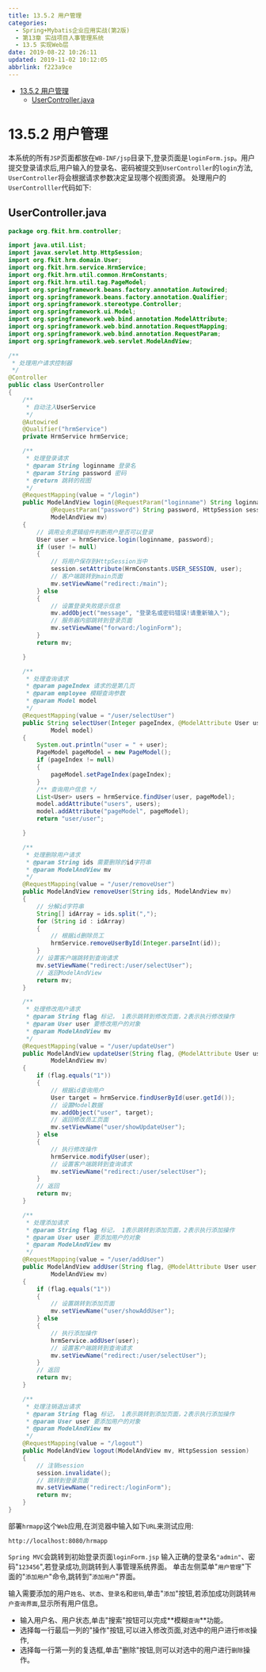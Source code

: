 ```yaml
---
title: 13.5.2 用户管理
categories: 
  - Spring+Mybatis企业应用实战(第2版)
  - 第13章 实战项目人事管理系统
  - 13.5 实现Web层
date: 2019-08-22 10:26:11
updated: 2019-11-02 10:12:05
abbrlink: f223a9ce
---
```

<div id='my_toc'>

- [13.5.2 用户管理](/JavaReadingNotes/f223a9ce/#13-5-2-用户管理)
    - [UserController.java](/JavaReadingNotes/f223a9ce/#UserController-java)

</div>
<!--more-->
<script>if (navigator.platform.toLowerCase() == 'win32'){document.getElementById('my_toc').style.display = 'none';}</script>

<!--end-->
<!--SSTStart-->
# 13.5.2 用户管理 #
本系统的所有`JSP`页面都放在`WB-INF/jsp`目录下,登录页面是`loginForm.jsp`。用户提交登录请求后,用户输入的登录名、密码被提交到`UserController`的`login`方法, `UserController`将会根据请求参数决定呈现哪个视图资源。
处理用户的`UserControlller`代码如下:
## UserController.java ##
```java
package org.fkit.hrm.controller;

import java.util.List;
import javax.servlet.http.HttpSession;
import org.fkit.hrm.domain.User;
import org.fkit.hrm.service.HrmService;
import org.fkit.hrm.util.common.HrmConstants;
import org.fkit.hrm.util.tag.PageModel;
import org.springframework.beans.factory.annotation.Autowired;
import org.springframework.beans.factory.annotation.Qualifier;
import org.springframework.stereotype.Controller;
import org.springframework.ui.Model;
import org.springframework.web.bind.annotation.ModelAttribute;
import org.springframework.web.bind.annotation.RequestMapping;
import org.springframework.web.bind.annotation.RequestParam;
import org.springframework.web.servlet.ModelAndView;

/**
 * 处理用户请求控制器
 */
@Controller
public class UserController
{
    /**
     * 自动注入UserService
     */
    @Autowired
    @Qualifier("hrmService")
    private HrmService hrmService;

    /**
     * 处理登录请求
     * @param String loginname 登录名
     * @param String password 密码
     * @return 跳转的视图
     */
    @RequestMapping(value = "/login")
    public ModelAndView login(@RequestParam("loginname") String loginname,
            @RequestParam("password") String password, HttpSession session,
            ModelAndView mv)
    {
        // 调用业务逻辑组件判断用户是否可以登录
        User user = hrmService.login(loginname, password);
        if (user != null)
        {
            // 将用户保存到HttpSession当中
            session.setAttribute(HrmConstants.USER_SESSION, user);
            // 客户端跳转到main页面
            mv.setViewName("redirect:/main");
        } else
        {
            // 设置登录失败提示信息
            mv.addObject("message", "登录名或密码错误!请重新输入");
            // 服务器内部跳转到登录页面
            mv.setViewName("forward:/loginForm");
        }
        return mv;

    }

    /**
     * 处理查询请求
     * @param pageIndex 请求的是第几页
     * @param employee 模糊查询参数
     * @param Model model
     */
    @RequestMapping(value = "/user/selectUser")
    public String selectUser(Integer pageIndex, @ModelAttribute User user,
            Model model)
    {
        System.out.println("user = " + user);
        PageModel pageModel = new PageModel();
        if (pageIndex != null)
        {
            pageModel.setPageIndex(pageIndex);
        }
        /** 查询用户信息 */
        List<User> users = hrmService.findUser(user, pageModel);
        model.addAttribute("users", users);
        model.addAttribute("pageModel", pageModel);
        return "user/user";

    }

    /**
     * 处理删除用户请求
     * @param String ids 需要删除的id字符串
     * @param ModelAndView mv
     */
    @RequestMapping(value = "/user/removeUser")
    public ModelAndView removeUser(String ids, ModelAndView mv)
    {
        // 分解id字符串
        String[] idArray = ids.split(",");
        for (String id : idArray)
        {
            // 根据id删除员工
            hrmService.removeUserById(Integer.parseInt(id));
        }
        // 设置客户端跳转到查询请求
        mv.setViewName("redirect:/user/selectUser");
        // 返回ModelAndView
        return mv;
    }

    /**
     * 处理修改用户请求
     * @param String flag 标记， 1表示跳转到修改页面，2表示执行修改操作
     * @param User user 要修改用户的对象
     * @param ModelAndView mv
     */
    @RequestMapping(value = "/user/updateUser")
    public ModelAndView updateUser(String flag, @ModelAttribute User user,
            ModelAndView mv)
    {
        if (flag.equals("1"))
        {
            // 根据id查询用户
            User target = hrmService.findUserById(user.getId());
            // 设置Model数据
            mv.addObject("user", target);
            // 返回修改员工页面
            mv.setViewName("user/showUpdateUser");
        } else
        {
            // 执行修改操作
            hrmService.modifyUser(user);
            // 设置客户端跳转到查询请求
            mv.setViewName("redirect:/user/selectUser");
        }
        // 返回
        return mv;
    }

    /**
     * 处理添加请求
     * @param String flag 标记， 1表示跳转到添加页面，2表示执行添加操作
     * @param User user 要添加用户的对象
     * @param ModelAndView mv
     */
    @RequestMapping(value = "/user/addUser")
    public ModelAndView addUser(String flag, @ModelAttribute User user,
            ModelAndView mv)
    {
        if (flag.equals("1"))
        {
            // 设置跳转到添加页面
            mv.setViewName("user/showAddUser");
        } else
        {
            // 执行添加操作
            hrmService.addUser(user);
            // 设置客户端跳转到查询请求
            mv.setViewName("redirect:/user/selectUser");
        }
        // 返回
        return mv;
    }

    /**
     * 处理注销退出请求
     * @param String flag 标记， 1表示跳转到添加页面，2表示执行添加操作
     * @param User user 要添加用户的对象
     * @param ModelAndView mv
     */
    @RequestMapping(value = "/logout")
    public ModelAndView logout(ModelAndView mv, HttpSession session)
    {
        // 注销session
        session.invalidate();
        // 跳转到登录页面
        mv.setViewName("redirect:/loginForm");
        return mv;
    }
}
```
<!--replace:hrmapp=H R M app-->
部署`hrmapp`这个`Web`应用,在浏览器中输入如下`URL`来测试应用:
```
http://localhost:8080/hrmapp
```
`Spring MVC`会跳转到初始登录页面`loginForm.jsp`
输入正确的登录名`"admin"`、密码"`123456`",若登录成功,则跳转到人事管理系统界面。
单击左侧菜单"`用户管理`"下面的"`添加用户`"命令,跳转到"`添加用户`"界面。

输入需要添加的用户`姓名`、`状态`、`登录名`和`密码`,单击"`添加`"按钮,若添加成功则跳转`用户查询界面`,显示所有用户信息。
- 输入用户名、用户状态,单击"搜索"按钮可以完成**模糊`查询`**功能。
- 选择每一行最后一列的"操作"按钮,可以进入修改页面,对选中的用户进行`修改`操作,
- 选择每一行第一列的复选框,单击"删除"按钮,则可以对选中的用户进行`删除`操作。

<!--SSTStop-->

